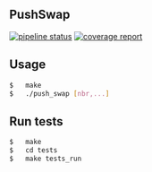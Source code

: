 ## PushSwap

[![pipeline status](https://git.emile-lepetit.fr/epitech/delivery/pushswap/badges/master/pipeline.svg)](https://git.emile-lepetit.fr/epitech/delivery/pushswap/commits/master)
[![coverage report](https://git.emile-lepetit.fr/epitech/delivery/pushswap/badges/master/coverage.svg)](https://git.emile-lepetit.fr/epitech/delivery/pushswap/commits/master)

## Usage
```bash
$   make
$   ./push_swap [nbr,...]
```

## Run tests
```bash
$   make
$   cd tests
$   make tests_run
```